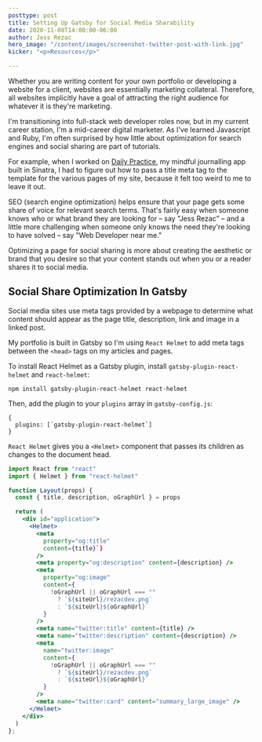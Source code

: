 ```yaml
---
posttype: post
title: Setting Up Gatsby for Social Media Sharability
date: 2020-11-08T14:00:00-06:00
author: Jess Rezac
hero_image: "/content/images/screenshot-twitter-post-with-link.jpg"
kicker: "<p>Resources</p>"

---
```

Whether you are writing content for your own portfolio or developing a website for a client, websites are essentially marketing collateral. Therefore, all websites implicitly have a goal of attracting the right audience for whatever it is they're marketing.

I'm transitioning into full-stack web developer roles now, but in my current career station, I'm a mid-career digital marketer. As I've learned Javascript and Ruby, I'm often surprised by how little about optimization for search engines and social sharing are part of tutorials.

For example, when I worked on [Daily Practice](https://www.rezac.dev/projects/daily-practice "Daily Practice"), my mindful journalling app built in Sinatra, I had to figure out how to pass a title meta tag to the template for the various pages of my site, because it felt too weird to me to leave it out.

SEO (search engine optimization) helps ensure that your page gets some share of voice for relevant search terms. That's fairly easy when someone knows who or what brand they are looking for – say "Jess Rezac" – and a little more challenging when someone only knows the need they're looking to have solved – say "Web Developer near me."

Optimizing a page for social sharing is more about creating the aesthetic or brand that you desire so that your content stands out when you or a reader shares it to social media.

## Social Share Optimization In Gatsby

Social media sites use meta tags provided by a webpage to determine what content should appear as the page title, description, link and image in a linked post.

My portfolio is built in Gatsby so I'm using `React Helmet` to add meta tags between the `<head>` tags on my articles and pages.

To install React Helmet as a Gatsby plugin, install `gatsby-plugin-react-helmet` and `react-helmet`:

```shell
npm install gatsby-plugin-react-helmet react-helmet
```

Then, add the plugin to your `plugins` array in `gatsby-config.js`:

    {
      plugins: [`gatsby-plugin-react-helmet`]
    }

`React Helmet` gives you a `<Helmet>` component that passes its children as changes to the document head.

```jsx
import React from "react"
import { Helmet } from "react-helmet"

function Layout(props) {
  const { title, description, oGraphUrl } = props

  return (
    <div id="application">
      <Helmet>
        <meta
          property="og:title"
          content={title}`}
        />
        <meta property="og:description" content={description} />
        <meta
          property="og:image"
          content={
            !oGraphUrl || oGraphUrl === ""
              ? `${siteUrl}/rezacdev.png`
              : `${siteUrl}${oGraphUrl}`
          }
        />
        <meta name="twitter:title" content={title} />
        <meta name="twitter:description" content={description} />
        <meta
          name="twitter:image"
          content={
            !oGraphUrl || oGraphUrl === ""
              ? `${siteUrl}/rezacdev.png`
              : `${siteUrl}${oGraphUrl}`
          }
        />
        <meta name="twitter:card" content="summary_large_image" />
      </Helmet>
    </div>
  )
};
```
